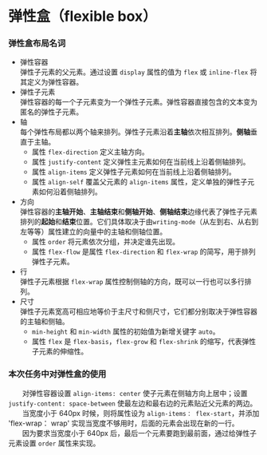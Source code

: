 # 弹性盒（flexible box）  

### 弹性盒布局名词  
 - 弹性容器  
    弹性子元素的父元素。通过设置 `display` 属性的值为 `flex` 或 `inline-flex` 将其定义为弹性容器。  
 - 弹性子元素  
    弹性容器的每一个子元素变为一个弹性子元素。弹性容器直接包含的文本变为匿名的弹性子元素。  
 - 轴  
    每个弹性布局都以两个轴来排列。弹性子元素沿着**主轴**依次相互排列。**侧轴**垂直于主轴。 
     - 属性 `flex-direction` 定义主轴方向。  
     - 属性 `justify-content` 定义弹性主元素如何在当前线上沿着侧轴排列。  
     - 属性 `align-items` 定义弹性子元素如何在当前线上沿着侧轴排列。  
     - 属性 `align-self` 覆盖父元素的 `align-items` 属性，定义单独的弹性子元素如何沿着侧轴排列。     
 - 方向  
    弹性容器的**主轴开始**、**主轴结束**和**侧轴开始**、**侧轴结束**边缘代表了弹性子元素排列的**起始**和**结束**位置。它们具体取决于由`writing-mode`（从左到右、从右到左等等）属性建立的向量中的主轴和侧轴位置。  
     - 属性 `order` 将元素依次分组，并决定谁先出现。  
     - 属性 `flex-flow` 是属性 `flex-direction` 和 `flex-wrap` 的简写，用于排列弹性子元素。  
 - 行  
    弹性子元素根据 `flex-wrap` 属性控制侧轴的方向，既可以一行也可以多行排列。  
 - 尺寸  
    弹性子元素宽高可相应地等价于主尺寸和侧尺寸，它们都分别取决于弹性容器的主轴和侧轴。
     - `min-height` 和 `min-width` 属性的初始值为新增关键字 `auto`。  
     - 属性 `flex` 是 `flex-basis`，`flex-grow` 和 `flex-shrink` 的缩写，代表弹性子元素的伸缩性。  
     
### 本次任务中对弹性盒的使用  

  　　对弹性容器设置 `align-items: center` 使子元素在侧轴方向上居中；设置 `justify-content: space-between` 使最左边和最右边的元素贴近父元素的两边。  
  　　当宽度小于 640px 时候，则将属性设为 `align-items： flex-start`，并添加 'flex-wrap： wrap' 实现当宽度不够用时，后面的元素会出现在新的一行。  
  　　因为要求当宽度小于 640px 后，最后一个元素要跑到最前面，通过给弹性子元素设置 `order` 属性来实现。  
         
